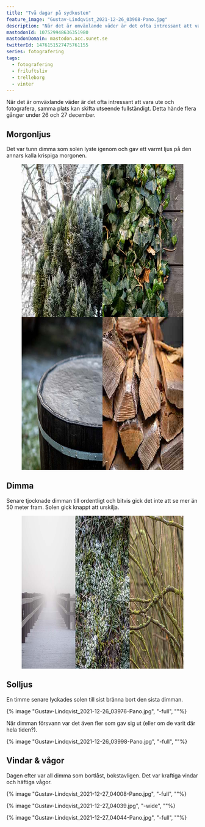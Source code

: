 ```yaml
---
title: "Två dagar på sydkusten"
feature_image: "Gustav-Lindqvist_2021-12-26_03968-Pano.jpg"
description: "När det är omväxlande väder är det ofta intressant att vara ute och fotografera, samma plats kan skifta utseende fullständigt."
mastodonId: 107529948636351980
mastodonDomain: mastodon.acc.sunet.se
twitterId: 1476151527475761155
series: fotografering
tags:
  - fotografering
  - friluftsliv
  - trelleborg
  - vinter
---
```


När det är omväxlande väder är det ofta intressant att vara ute och fotografera, samma plats kan skifta utseende fullständigt. Detta hände flera gånger under 26 och 27 december.

## Morgonljus

Det var tunn dimma som solen lyste igenom och gav ett varmt ljus på den annars kalla krispiga morgonen.

<style>
.image-gallery {
  display: grid;
  grid-gap: var(--margin__small);
  grid-template-columns: 1fr 1fr;
}

.image-gallery.-three-columns {
  grid-template-columns: 1fr 1fr 1fr;
}
</style>
<figure class="image-gallery">
    <img src="Gustav-Lindqvist_2021-12-26_03924.jpg" alt="" width="400" height="400">
    <img src="Gustav-Lindqvist_2021-12-26_03937.jpg" alt="" width="400" height="400">
    <img src="Gustav-Lindqvist_2021-12-26_03938.jpg" alt="" width="400" height="400">
    <img src="Gustav-Lindqvist_2021-12-26_03939.jpg" alt="" width="400" height="400">
</figure>

## Dimma

Senare tjocknade dimman till ordentligt och bitvis gick det inte att se mer än 50 meter fram. Solen gick knappt att urskilja.

<figure class="image-gallery -three-columns">
    <img src="Gustav-Lindqvist_2021-12-26_03955.jpg" alt="" width="400" height="400">
    <img src="Gustav-Lindqvist_2021-12-26_03963.jpg" alt="" width="400" height="400">
    <img src="Gustav-Lindqvist_2021-12-26_03964.jpg" alt="" width="400" height="400">
</figure>


## Solljus

En timme senare lyckades solen till sist bränna bort den sista dimman.

{% image "Gustav-Lindqvist_2021-12-26_03976-Pano.jpg", "-full", ""%}

När dimman försvann var det även fler som gav sig ut (eller om de varit där hela tiden?).

{% image "Gustav-Lindqvist_2021-12-26_03998-Pano.jpg", "-full", ""%}

## Vindar & vågor

Dagen efter var all dimma som bortlåst, bokstavligen. Det var kraftiga vindar och häftiga vågor.

{% image "Gustav-Lindqvist_2021-12-27_04008-Pano.jpg", "-full", ""%}

{% image "Gustav-Lindqvist_2021-12-27_04039.jpg", "-wide", ""%}

{% image "Gustav-Lindqvist_2021-12-27_04044-Pano.jpg", "-full", ""%}
